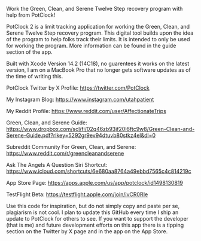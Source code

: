 Work the Green, Clean, and Serene Twelve Step recovery program with help from PotClock!

PotClock 2 is a limit tracking application for working the Green, Clean, and Serene Twelve Step recovery program. This digital tool builds upon the idea of the program to help folks track their limits. It is intended to only be used for working the program. More information can be found in the guide section of the app.

Built with Xcode Version 14.2 (14C18), no guarentees it works on the latest version, I am on a MacBook Pro that no longer gets software updates as of the time of writing this.

PotClock Twitter by X Profile:
https://twitter.com/PotClock

My Instagram Blog:
https://www.instagram.com/utahpatient

My Reddit Profile:
https://www.reddit.com/user/AffectionateTrips

Green, Clean, and Serene Guide:
https://www.dropbox.com/scl/fi/02q46zb93jf20l6ftc9w8/Green-Clean-and-Serene-Guide.pdf?rlkey=5292gr9ev94dtuvb80stkz4el&dl=0

Subreddit Community For Green, Clean, and Serene:
https://www.reddit.com/r/greencleanandserene

Ask The Angels A Question Siri Shortcut:
https://www.icloud.com/shortcuts/6e680aa8764a49ebbd7565c4c814219c

App Store Page:
https://apps.apple.com/us/app/potclock/id1498130819

TestFlight Beta:
https://testflight.apple.com/join/ivCR0RIe

Use this code for inspiration, but do not simply copy and paste per se, plagiarism is not cool. I plan to update this GitHub every time I ship an update to PotClock for others to see. If you want to support the developer (that is me) and future development efforts on this app there is a tipping section on the Twitter by X page and in the app on the App Store.
